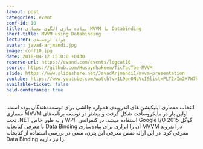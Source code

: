 ```yaml
---
layout: post
categories: event
conf-id: 10
title: پیاده سازی الگوی معماری MVVM با Databinding
short-title: MVVM using Databinding
lecturer: جواد ارجمندی
avatar: javad-arjmandi.jpg
image: conf10.jpg
date: 2018-04-12 15:0:0 +0430
reserve-url: https://evand.com/events/logcat10
source: https://github.com/Husaynhakeem/TicTacToe-MVVM
slide: https://www.slideshare.net/JavadArjmandi1/mvvm-presentation
youtube: https://www.youtube.com/watch?v=1L9an0NcVcI&list=PLT2xIm2X7W7hXgHyHoCB18qNrbvWWVtpX
available-ticket: false
held-conferance: true
---
```

انتخاب معماری اپلیکیشن های اندرویدی همواره چالشی برای توسعه‌دهندگان بوده‌ است. معماری MVVM اولین بار در مایکروسافت شکل گرفت و بیشتر در توسعه برنامه‌های تحت .NET و به طور خاص WPF استفاده میشد. در کنفرانس Google I/O 2015 گوگل با معرفی کتابخانه‌ Data Binding آن را ابزاری برای پیاده‌سازی MVVM در اندروید معرفی کرد. در این ارائه ضمن معرفی این پترن، سعی در بررسی استفاده از کتابخانه Data Binding را نیز داریم.